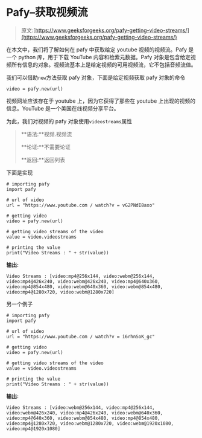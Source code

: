 # Pafy–获取视频流

> 原文:[https://www.geeksforgeeks.org/pafy-getting-video-streams/](https://www.geeksforgeeks.org/pafy-getting-video-streams/)

在本文中，我们将了解如何在 pafy 中获取给定 youtube 视频的视频流。Pafy 是一个 python 库，用于下载 YouTube 内容和检索元数据。Pafy 对象是包含给定视频所有信息的对象。视频流基本上是给定视频的可用视频流，它不包括音频流值。

我们可以借助`new`方法获取 pafy 对象，下面是给定视频获取 pafy 对象的命令

```
video = pafy.new(url)
```

视频网址应该存在于 youtube 上，因为它获得了那些在 youtube 上出现的视频的信息。YouTube 是一个美国在线视频分享平台。

为此，我们对视频的 pafy 对象使用`videostreams`属性

> **语法:**视频.视频流
> 
> **论证:**不需要论证
> 
> **返回:**返回列表

下面是实现

```
# importing pafy
import pafy 

# url of video 
url = "https://www.youtube.com / watch?v = vG2PNdI8axo"

# getting video
video = pafy.new(url) 

# getting video streams of the video
value = video.videostreams

# printing the value
print("Video Streams : " + str(value))
```

**输出:**

```
Video Streams : [video:mp4@256x144, video:webm@256x144, video:mp4@426x240, video:webm@426x240, video:mp4@640x360, video:mp4@854x480, video:webm@640x360, video:webm@854x480, video:mp4@1280x720, video:webm@1280x720]

```

另一个例子

```
# importing pafy
import pafy 

# url of video 
url = "https://www.youtube.com / watch?v = i6rhnSoK_gc"

# getting video
video = pafy.new(url) 

# getting video streams of the video
value = video.videostreams

# printing the value
print("Video Streams : " + str(value))
```

**输出:**

```
Video Streams : [video:webm@256x144, video:mp4@256x144, video:webm@426x240, video:mp4@426x240, video:webm@640x360, video:mp4@640x360, video:webm@854x480, video:mp4@854x480, video:mp4@1280x720, video:webm@1280x720, video:webm@1920x1080, video:mp4@1920x1080]

```